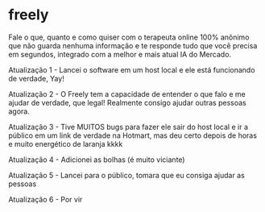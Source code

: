 # freely
Fale o que, quanto e como quiser com o terapeuta online 100% anônimo que não guarda nenhuma informação e te responde tudo que você precisa em segundos, integrado com a melhor e mais atual IA do Mercado.

Atualização 1 - Lancei o software em um host local e ele está funcionando de verdade, Yay!

Atualização 2 - O Freely tem a capacidade de entender o que falo e me ajudar de verdade, que legal! Realmente consigo ajudar outras pessoas agora.

Atualização 3 - Tive MUITOS bugs para fazer ele sair do host local e ir a público em um link de verdade na Hotmart, mas deu certo depois de horas e muito energético de laranja kkkk 

Atualização 4 - Adicionei as bolhas (é muito viciante)

Atualização 5 - Lancei para o público, tomara que eu consiga ajudar as pessoas

Atualização 6 - Por vir
